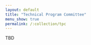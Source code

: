 ```yaml
---
layout: default
title: "Technical Program Committee"
menu_show: true
permalink: /:collection/tpc
---
```


TBD

